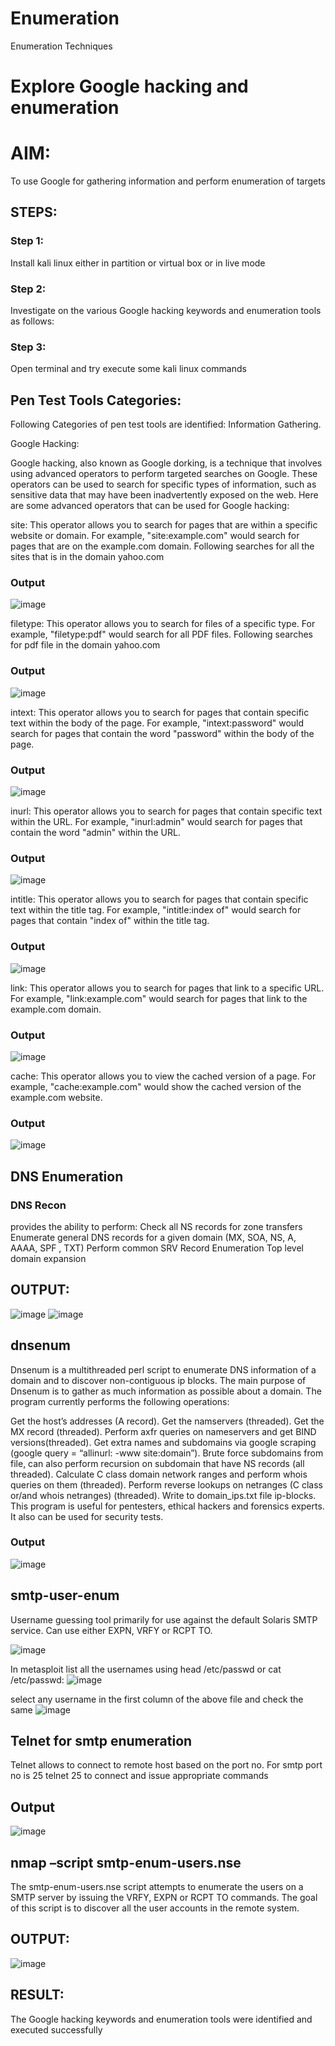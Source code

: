 # Enumeration
Enumeration Techniques

# Explore Google hacking and enumeration 

# AIM:

To use Google for gathering information and perform enumeration of targets

## STEPS:

### Step 1:

Install kali linux either in partition or virtual box or in live mode

### Step 2:

Investigate on the various Google hacking keywords and enumeration tools as follows:


### Step 3:
Open terminal and try execute some kali linux commands

## Pen Test Tools Categories:  

Following Categories of pen test tools are identified:
Information Gathering.

Google Hacking:

Google hacking, also known as Google dorking, is a technique that involves using advanced operators to perform targeted searches on Google. These operators can be used to search for specific types of information, such as sensitive data that may have been inadvertently exposed on the web. Here are some advanced operators that can be used for Google hacking:

site: This operator allows you to search for pages that are within a specific website or domain. For example, "site:example.com" would search for pages that are on the example.com domain.
Following searches for all the sites that is in the domain yahoo.com
### Output
![image](https://github.com/Shobika187/Enumeration/assets/94508142/27433fae-f4df-4d9c-bd8d-3952ed2ce9f4)


filetype: This operator allows you to search for files of a specific type. For example, "filetype:pdf" would search for all PDF files.
Following searches for pdf file in the domain yahoo.com
### Output
![image](https://github.com/Shobika187/Enumeration/assets/94508142/c82498d0-59b1-4919-9e08-bc6d3258e1d0)



intext: This operator allows you to search for pages that contain specific text within the body of the page. For example, "intext:password" would search for pages that contain the word "password" within the body of the page.
### Output
![image](https://github.com/Shobika187/Enumeration/assets/94508142/cedf80f4-607e-4623-b68e-b9cebd4ad56a)


inurl: This operator allows you to search for pages that contain specific text within the URL. For example, "inurl:admin" would search for pages that contain the word "admin" within the URL.
### Output
![image](https://github.com/Shobika187/Enumeration/assets/94508142/b87f5125-303e-4f9b-b5d1-272fbf3c61b4)


intitle: This operator allows you to search for pages that contain specific text within the title tag. For example, "intitle:index of" would search for pages that contain "index of" within the title tag.
### Output
![image](https://github.com/Shobika187/Enumeration/assets/94508142/61fb2577-c77c-4099-b375-ee1ad7285034)

link: This operator allows you to search for pages that link to a specific URL. For example, "link:example.com" would search for pages that link to the example.com domain.
### Output
![image](https://github.com/Shobika187/Enumeration/assets/94508142/7a8ddfda-c253-4bbb-8618-6bdf1983d6cc)

cache: This operator allows you to view the cached version of a page. For example, "cache:example.com" would show the cached version of the example.com website.

 ### Output
 ![image](https://github.com/Shobika187/Enumeration/assets/94508142/8b85cebd-4111-4786-816b-d33977f3da2a)

## DNS Enumeration


### DNS Recon
provides the ability to perform:
Check all NS records for zone transfers
Enumerate general DNS records for a given domain (MX, SOA, NS, A, AAAA, SPF , TXT)
Perform common SRV Record Enumeration
Top level domain expansion
## OUTPUT:
![image](https://github.com/Shobika187/Enumeration/assets/94508142/7f36a31a-05ba-4361-9f05-513f610bf9ed)
![image](https://github.com/Shobika187/Enumeration/assets/94508142/74ddc486-7306-47fe-9745-e71216fc88bb)











## dnsenum
Dnsenum is a multithreaded perl script to enumerate DNS information of a domain and to discover non-contiguous ip blocks. The main purpose of Dnsenum is to gather as much information as possible about a domain. The program currently performs the following operations:

Get the host’s addresses (A record).
Get the namservers (threaded).
Get the MX record (threaded).
Perform axfr queries on nameservers and get BIND versions(threaded).
Get extra names and subdomains via google scraping (google query = “allinurl: -www site:domain”).
Brute force subdomains from file, can also perform recursion on subdomain that have NS records (all threaded).
Calculate C class domain network ranges and perform whois queries on them (threaded).
Perform reverse lookups on netranges (C class or/and whois netranges) (threaded).
Write to domain_ips.txt file ip-blocks.
This program is useful for pentesters, ethical hackers and forensics experts. It also can be used for security tests.
### Output
![image](https://github.com/Shobika187/Enumeration/assets/94508142/0ed23145-13d3-4b72-a317-4856a6f648d0)


## smtp-user-enum
Username guessing tool primarily for use against the default Solaris SMTP service. Can use either EXPN, VRFY or RCPT TO.

![image](https://github.com/Shobika187/Enumeration/assets/94508142/7a42e561-3626-4aec-8fd5-4a076e934ab7)

In metasploit list all the usernames using head /etc/passwd or cat /etc/passwd:
![image](https://github.com/Shobika187/Enumeration/assets/94508142/9e82fce8-8e06-4578-8362-8f80fc26b9f4)

select any username in the first column of the above file and check the same
![image](https://github.com/Shobika187/Enumeration/assets/94508142/c9e70141-e0a2-438b-be60-e592abc9d965)


## Telnet for smtp enumeration
Telnet allows to connect to remote host based on the port no. For smtp port no is 25
telnet <host address> 25 to connect
and issue appropriate commands
  
 ## Output
 ![image](https://github.com/Shobika187/Enumeration/assets/94508142/a8a242d1-3956-4321-9129-dc85832f1868)

  
  

## nmap –script smtp-enum-users.nse <hostname>

The smtp-enum-users.nse script attempts to enumerate the users on a SMTP server by issuing the VRFY, EXPN or RCPT TO commands. The goal of this script is to discover all the user accounts in the remote system.


## OUTPUT:
![image](https://github.com/Shobika187/Enumeration/assets/94508142/1402716f-f5db-4dd7-917c-56d3d461e506)



## RESULT:
The Google hacking keywords and enumeration tools were identified and executed successfully

